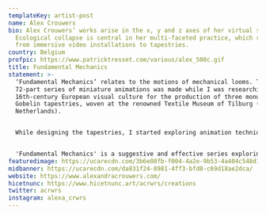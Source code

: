 ```yaml
---
templateKey: artist-post
name: Alex Crouwers
bio: Alex Crouwers’ works arise in the x, y and z axes of her virtual studio.
  Ecological collapse is central in her multi-faceted practice, which ranges
  from immersive video installations to tapestries.
country: Belgium
profpic: https://www.patricktresset.com/various/alex_500c.gif
title: Fundamental Mechanics
statement: >-
  ‘Fundamental Mechanics’ relates to the motions of mechanical looms. This
  72-part series of miniature animations was made while I was researching
  16th-century European visual culture for the production of three monumental
  Gobelin tapestries, woven at the renowned Textile Museum of Tilburg (The
  Netherlands). 


  While designing the tapestries, I started exploring animation techniques using consumer technology. With the Instagram Stories feature on my old iPhone, I constructed rebus-like 'emblema', inspired by 16th-century alchemic emblem books. These ultra-short works combine emoji and .gif stickers pulled from the Giphy platform, including my own, now defunct, Giphy artist account, which accumulated over 195 million views in just 9 months.


  'Fundamental Mechanics' is a suggestive and effective series exploring non-linearity, non-spaces, portals, choices, and cognition, weaving a bridge across 500 years of art history.
featuredimage: https://ucarecdn.com/3b6e08fb-f004-4a2e-9b53-4a404c548d1f/
midbanner: https://ucarecdn.com/da831f24-8981-4ff3-bfd0-c69d18ae2dca/
website: https://www.alexandracrouwers.com/
hicetnunc: https://www.hicetnunc.art/acrwrs/creations
twitter: acrwrs
instagram: alexa_crwrs
---
```

